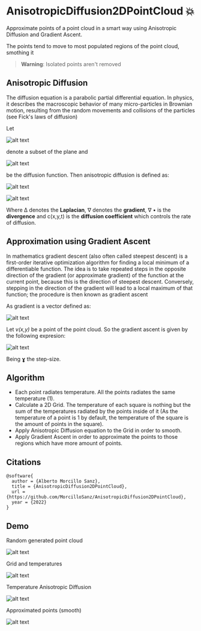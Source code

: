 # AnisotropicDiffusion2DPointCloud :boom:
Approximate points of a point cloud in a smart way using Anisotropic Diffusion and Gradient Ascent.

The points tend to move to most populated regions of the point cloud, smothing it

> **Warning**: Isolated points aren't removed

## Anisotropic Diffusion

The diffusion equation is a parabolic partial differential equation. In physics, it describes the macroscopic behavior of many micro-particles in Brownian motion, resulting from the random movements and collisions of the particles (see Fick's laws of diffusion)

Let  

![alt text](https://github.com/MorcilloSanz/AnisotropicDiffusion2DPointCloud/blob/main/img/omega.png)  

denote a subset of the plane and  

![alt text](https://github.com/MorcilloSanz/AnisotropicDiffusion2DPointCloud/blob/main/img/function.png)  

be the diffusion function. Then anisotropic diffusion is defined as:

![alt text](https://github.com/MorcilloSanz/AnisotropicDiffusion2DPointCloud/blob/main/img/definition.png)

![alt text](https://github.com/MorcilloSanz/AnisotropicDiffusion2DPointCloud/blob/main/img/c.png)

Where Δ denotes the **Laplacian**, ∇ denotes the **gradient**, ∇ • is the **divergence** and c(x,y,t) is the **diffusion coefficient** which controls the rate of diffusion.

## Approximation using Gradient Ascent

In mathematics gradient descent (also often called steepest descent) is a first-order iterative optimization algorithm for finding a local minimum of a differentiable function. The idea is to take repeated steps in the opposite direction of the gradient (or approximate gradient) of the function at the current point, because this is the direction of steepest descent. Conversely, stepping in the direction of the gradient will lead to a local maximum of that function; the procedure is then known as gradient ascent

As gradient is a vector defined as:

![alt text](https://github.com/MorcilloSanz/AnisotropicDiffusion2DPointCloud/blob/main/img/gradient.png)

Let *v(x,y)* be a point of the point cloud. So the gradient ascent is given by the following expresion:

![alt text](https://github.com/MorcilloSanz/AnisotropicDiffusion2DPointCloud/blob/main/img/gradientAscent.png)

Being **ɣ** the step-size.

## Algorithm
* Each point radiates temperature. All the points radiates the same temperature (1).
* Calculate a 2D Grid. The temperature of each square is nothing but the sum of the temperatures radiated by the points inside of it (As the temperature of a point is 1 by default, the temperature of the square is the amount of points in the square).
* Apply Anisotropic Diffusion equation to the Grid in order to smooth.
* Apply Gradient Ascent  in order to approximate the points to those regions which have more amount of points.

## Citations

```bibtext
@software{
  author = {Alberto Morcillo Sanz},
  title = {AnisotropicDiffusion2DPointCloud},
  url = {https://github.com/MorcilloSanz/AnisotropicDiffusion2DPointCloud},
  year = {2022}
}
```

## Demo

Random generated point cloud

![alt text](https://github.com/MorcilloSanz/AnisotropicDiffusion2DPointCloud/blob/main/img/pointcloud.png)

Grid and temperatures

![alt text](https://github.com/MorcilloSanz/AnisotropicDiffusion2DPointCloud/blob/main/img/temperatureGrid.png)

Temperature Anisotropic Diffusion

![alt text](https://github.com/MorcilloSanz/AnisotropicDiffusion2DPointCloud/blob/main/img/diffusionGrid.png)

Approximated points (smooth)

![alt text](https://github.com/MorcilloSanz/AnisotropicDiffusion2DPointCloud/blob/main/img/approximated.png)
